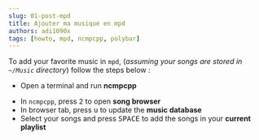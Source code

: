 ```yaml
---
slug: 01-post-mpd
title: Ajouter ma musique en mpd
authors: adi1090x
tags: [howto, mpd, ncmpcpp, polybar]
---
```


To add your favorite music in `mpd`, (*assuming your songs are stored in `~/Music` directory*) follow the steps below :

- Open a terminal and run **ncmpcpp**
<!--truncate-->
- In `ncmpcpp`, press <kbd>2</kbd> to open **song browser**
- In browser tab, press <kbd>u</kbd> to update the **music database**
- Select your songs and press <kbd>SPACE</kbd> to add the songs in your **current playlist**
